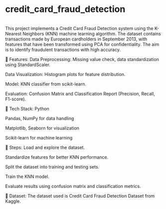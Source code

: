 # credit_card_fraud_detection

<br>
This project implements a Credit Card Fraud Detection system using the K-Nearest Neighbors (KNN) machine learning algorithm. The dataset contains transactions made by European cardholders in September 2013, with features that have been transformed using PCA for confidentiality. The aim is to identify fraudulent transactions with high accuracy.

🔹 Features:
Data Preprocessing: Missing value check, data standardization using StandardScaler.

Data Visualization: Histogram plots for feature distribution.

Model: KNN classifier from scikit-learn.

Evaluation: Confusion Matrix and Classification Report (Precision, Recall, F1-score).

🔹 Tech Stack:
Python

Pandas, NumPy for data handling

Matplotlib, Seaborn for visualization

Scikit-learn for machine learning

🔹 Steps:
Load and explore the dataset.

Standardize features for better KNN performance.

Split the dataset into training and testing sets.

Train the KNN model.

Evaluate results using confusion matrix and classification metrics.

📂 Dataset:
The dataset used is Credit Card Fraud Detection Dataset from Kaggle.
